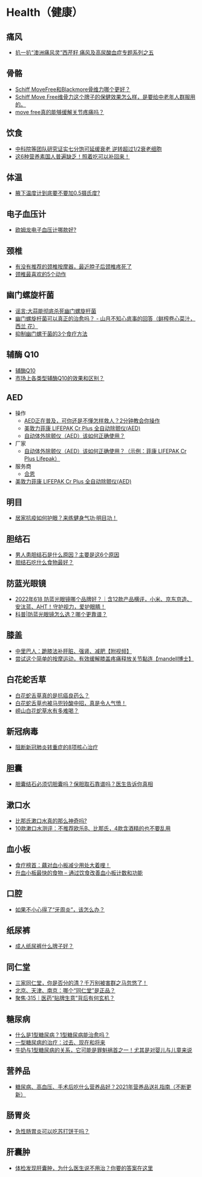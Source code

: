 # Health（健康）

## 痛风
* [扒一扒“澳洲痛风灵”西芹籽 痛风及高尿酸血症专题系列之五](https://www.sohu.com/a/167284469_387820)

## 骨骼
* [Schiff MoveFree和Blackmore骨维力哪个更好？](https://www.zhihu.com/question/278726830)
* [Schiff Move Free维骨力这个牌子的保健效果怎么样，是要给中老年人群服用的。](https://www.zhihu.com/question/46399868)
* [move free真的能够缓解关节疼痛吗？](https://www.zhihu.com/question/343312571/answer/810893053)

## 饮食
* [中科院等团队研究证实七分饱可延缓衰老 逆转超过1/2衰老细胞](https://www.sohu.com/a/385608566_100191015)
* [这6种营养素国人普遍缺乏！照着吃可以补回来！](https://view.inews.qq.com/a/20221011A046T500)

## 体温
* [腋下温度计到底要不要加0.5摄氏度?](https://www.zhihu.com/question/28337834/answer/988861980)

## 电子血压计
* [欧姆龙电子血压计哪款好?](https://www.zhihu.com/question/21257211)

## 颈椎
* [有没有推荐的颈椎按摩器，最近脖子后颈椎疼死了](https://v2ex.com/t/662588)
* [颈椎最喜欢的5个动作](https://www.zhihu.com/zvideo/1583067752767655936)

## 幽门螺旋杆菌
* [谣言:大蒜能彻底杀死幽门螺旋杆菌](https://zhuanlan.zhihu.com/p/107143822)
* [幽门螺旋杆菌可以真正的治愈吗？ - 山月不知心底事的回答（鲜榨卷心菜汁，西兰
花）](https://www.zhihu.com/question/33282310/answer/950399570)
* [抑制幽门螺干菌的3个食疗方法](http://www.360doc.com/content/16/0915/22/33737200_591141315.shtml)

## 辅酶 Q10
* [辅酶Q10](https://www.zhihu.com/topic/20321179/intro)
* [市场上各类型辅酶Q10的效果和区别？](https://www.zhihu.com/question/290748950)

## AED
* 操作
  * [AED正在普及，可你还是不懂怎样救人？2分钟教会你操作](https://zhuanlan.zhihu.com/p/384194004)
  * [美敦力菲康 LIFEPAK Cr Plus 全自动除颤仪(AED)](http://www.physio-control.cn/index.php?id=54)
  * [自动体外除颤仪（AED）该如何正确使用？](https://www.zhihu.com/question/445473889/answer/1773937285)
* 厂家
  * [自动体外除颤仪（AED）该如何正确使用？（示例：菲康 LIFEPAK Cr Plus Lifepak）](https://www.zhihu.com/question/445473889/answer/1758392716)
* 服务商
  * [合恩](http://www.hegrace.cn/)
* [美敦力菲康 LIFEPAK Cr Plus 全自动除颤仪(AED)](http://www.physio-control.cn/index.php?id=54)

## 明目
* [居家抗疫如何护眼？来练健身气功·明目功！](https://mp.weixin.qq.com/s/WWvIHVhHtMQTle6anDpiiA)

## 胆结石
* [男人患胆结石是什么原因？主要是这6个原因](https://zhuanlan.zhihu.com/p/376725062)
* [胆结石吃什么食物最好？](https://zhuanlan.zhihu.com/p/335477135)

## 防蓝光眼镜
* [2022年618 防蓝光眼镜哪个品牌好？｜含12款产品横评，小米、京东京造、安汰蓝、AHT！守护视力，爱护眼睛！](https://zhuanlan.zhihu.com/p/376030337)
* [科普|防蓝光眼镜怎么选？哪个更靠谱？](https://zhuanlan.zhihu.com/p/97809568)

## 膝盖
* [中里巴人：跪膝法补肝脏、强肾、减肥【附视频】](https://mp.weixin.qq.com/s/xd_9z1iU5AAf9YFdSMp6YQ)
* [尝试这个简单的按摩运动，有效缓解膝盖疼痛释放关节黏连【mandell博士】](https://www.bilibili.com/video/BV1FK4y197iP/)

## 白花蛇舌草
* [白花蛇舌草真的是抗癌良药么？](https://www.zhihu.com/question/21584118)
* [白花蛇舌草也被马兜铃酸中招，真是令人气愤！](https://www.haodf.com/neirong/wenzhang/5582796469.html)
* [崂山白花蛇草水有多难喝？](https://www.zhihu.com/question/21751319/answer/88355313)

## 新冠病毒
* [阻断新冠肺炎转重症的8项核心治疗](https://mp.weixin.qq.com/s/fr04UfIST0YQ2cZayH2nzg)

## 胆囊
* [胆囊结石必须切胆囊吗？保胆取石靠谱吗？医生告诉你真相](https://www.zhihu.com/zvideo/1293499163519197184)

## 漱口水
* [比那氏漱口水真的那么神奇吗?](https://www.zhihu.com/question/27111682)
* [10款漱口水测评：不推荐欧乐B、比那氏，4款含酒精的也不要乱用](https://www.zhihu.com/tardis/bd/art/85756518)

## 血小板
* [食疗榜首：藕对血小板减少用处大着哩！](https://health.sina.cn/awyh/art/5aaf4f16e4b03554f44b351f.html)
* [升血小板最快的食物 – 通过饮食改善血小板计数和功能](https://zhuanlan.zhihu.com/p/450085961)

## 口腔
* [如果不小心得了“牙周炎”，该怎么办？](https://zhuanlan.zhihu.com/p/60235581)

## 纸尿裤
* [成人纸尿裤什么牌子好？](https://www.zhihu.com/question/50237053)

## 同仁堂
* [三家同仁堂，你是否分的清？千万别被害群之马忽悠了！](https://zhuanlan.zhihu.com/p/581092902)
* [北京、天津、南京：哪个“同仁堂”是正品？](https://zhuanlan.zhihu.com/p/407296276)
* [聚焦·315｜医药“贴牌生意”背后有何玄机？](https://baijiahao.baidu.com/s?id=1760478544142240627)

## 糖尿病
* [什么是1型糖尿病？1型糖尿病能治愈吗？](https://zhuanlan.zhihu.com/p/34608407)
* [一型糖尿病的治疗：过去、现在和将来](https://zhuanlan.zhihu.com/p/616926234)
* [牛奶与1型糖尿病的关系，它可能是罪魁祸首之一！尤其是对婴儿与儿童来说](https://zhuanlan.zhihu.com/p/471651363)

## 营养品
* [糖尿病、高血压、手术后吃什么营养品好？2021年营养品送礼指南（不断更新）](https://zhuanlan.zhihu.com/p/436277158)

## 肠胃炎
* [急性肠胃炎可以吃苏打饼干吗？](https://www.zhihu.com/question/361439774)

## 肝囊肿
* [体检发现肝囊肿，为什么医生说不用治？你要的答案在这里](https://zhuanlan.zhihu.com/p/346487451)
